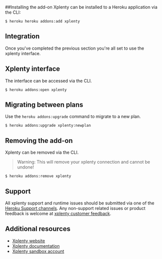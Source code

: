 ##Installing the add-on
Xplenty can be installed to a Heroku application via the CLI:


```term
$ heroku heroku addons:add xplenty
```
## Integration


Once you've completed the previous section you're all set to use the xplenty interface.



## Xplenty interface

The interface can be accessed via the CLI.

```term
$ heroku addons:open xplenty
```

## Migrating between plans


Use the `heroku addons:upgrade` command to migrate to a new plan.

```term
$ heroku addons:upgrade xplenty:newplan
```

## Removing the add-on

Xplenty can be removed via the  CLI.

> Warning:
>  This will remove your xplenty connection and cannot be undone!

```term
$ heroku addons:remove xplenty
```

## Support

All xplenty support and runtime issues should be submitted via one of the [Heroku Support channels](https://support.heroku.com). Any non-support related issues or product feedback is welcome at [xplenty customer feedback](https://xplenty.uservoice.com).

## Additional resources
* [Xplenty website](https://www.xplenty.com)
* [Xplenty documentation](http://community.xplenty.com/knowledgebase/)
* [Xplenty sandbox account](https://www.xplenty.com/signup/)

